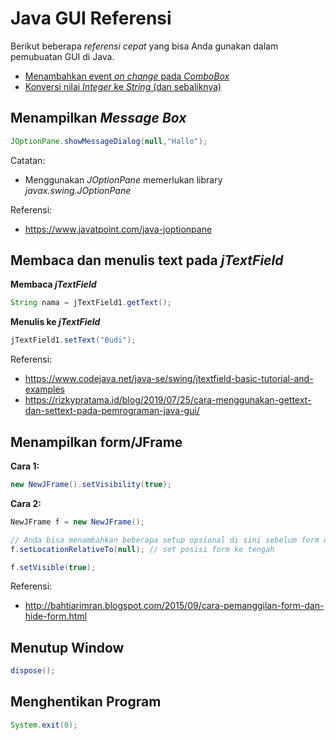 # Java GUI Referensi

Berikut beberapa _referensi cepat_ yang bisa Anda gunakan dalam pemubuatan GUI di Java.


* [Menambahkan event _on change_ pada _ComboBox_](http://www.java2s.com/Tutorial/Java/0240__Swing/ListeningforChangestotheSelectedIteminaJComboBoxComponent.htm)
* [Konversi nilai _Integer_ ke _String_ (dan sebaliknya)](https://www.freecodecamp.org/news/java-string-to-int-how-to-convert-a-string-to-an-integer/)

## Menampilkan _Message Box_
```java
JOptionPane.showMessageDialog(null,"Hallo");
```
Catatan:
- Menggunakan _JOptionPane_ memerlukan library _javax.swing.JOptionPane_
  
Referensi:
- https://www.javatpoint.com/java-joptionpane

## Membaca dan menulis text pada _jTextField_
**Membaca _jTextField_**
```java
String nama = jTextField1.getText();
```

**Menulis ke _jTextField_**
```java
jTextField1.setText("Budi");
```
Referensi:
- https://www.codejava.net/java-se/swing/jtextfield-basic-tutorial-and-examples
- https://rizkypratama.id/blog/2019/07/25/cara-menggunakan-gettext-dan-settext-pada-pemrograman-java-gui/


## Menampilkan form/JFrame
**Cara 1:**
```java
new NewJFrame().setVisibility(true);
```

**Cara 2:**
```java
NewJFrame f = new NewJFrame();

// Anda bisa menambahkan beberapa setup opsional di sini sebelum form ditampilkan
f.setLocationRelativeTo(null); // set posisi form ke tengah

f.setVisible(true);
```

Referensi:
- http://bahtiarimran.blogspot.com/2015/09/cara-pemanggilan-form-dan-hide-form.html


## Menutup Window
```java
dispose();
```

## Menghentikan Program
```java
System.exit(0);
```